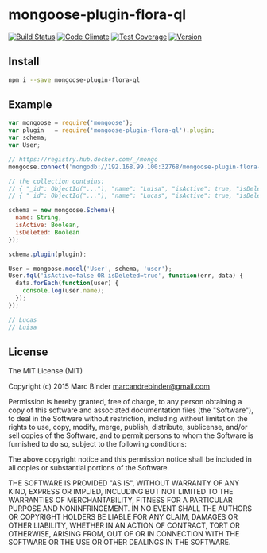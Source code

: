 # mongoose-plugin-flora-ql
[![Build Status](https://travis-ci.org/MrBoolean/mongoose-plugin-flora-ql.svg)](https://travis-ci.org/MrBoolean/mongoose-plugin-flora-ql)
[![Code Climate](https://codeclimate.com/github/MrBoolean/mongoose-plugin-flora-ql/badges/gpa.svg)](https://codeclimate.com/github/MrBoolean/mongoose-plugin-flora-ql)
[![Test Coverage](https://codeclimate.com/github/MrBoolean/mongoose-plugin-flora-ql/badges/coverage.svg)](https://codeclimate.com/github/MrBoolean/mongoose-plugin-flora-ql/coverage)
[![Version](https://img.shields.io/npm/v/mongoose-plugin-flora-ql.svg?style=flat-square)](https://www.npmjs.com/package/mongoose-plugin-flora-ql)

## Install
```bash
npm i --save mongoose-plugin-flora-ql
```

## Example
```javascript
var mongoose = require('mongoose');
var plugin   = require('mongoose-plugin-flora-ql').plugin;
var schema;
var User;

// https://registry.hub.docker.com/_/mongo
mongoose.connect('mongodb://192.168.99.100:32768/mongoose-plugin-flora-ql');

// the collection contains:
// { "_id": ObjectId("..."), "name": "Luisa", "isActive": true, "isDeleted": true }
// { "_id": ObjectId("..."), "name": "Lucas", "isActive": true, "isDeleted": true }

schema = new mongoose.Schema({
  name: String,
  isActive: Boolean,
  isDeleted: Boolean
});

schema.plugin(plugin);

User = mongoose.model('User', schema, 'user');
User.fql('isActive=false OR isDeleted=true', function(err, data) {
  data.forEach(function(user) {
    console.log(user.name);
  });
});

// Lucas
// Luisa
```

## License
The MIT License (MIT)

Copyright (c) 2015 Marc Binder <marcandrebinder@gmail.com>

Permission is hereby granted, free of charge, to any person obtaining a copy
of this software and associated documentation files (the "Software"), to deal
in the Software without restriction, including without limitation the rights
to use, copy, modify, merge, publish, distribute, sublicense, and/or sell
copies of the Software, and to permit persons to whom the Software is
furnished to do so, subject to the following conditions:

The above copyright notice and this permission notice shall be included in
all copies or substantial portions of the Software.

THE SOFTWARE IS PROVIDED "AS IS", WITHOUT WARRANTY OF ANY KIND, EXPRESS OR
IMPLIED, INCLUDING BUT NOT LIMITED TO THE WARRANTIES OF MERCHANTABILITY,
FITNESS FOR A PARTICULAR PURPOSE AND NONINFRINGEMENT. IN NO EVENT SHALL THE
AUTHORS OR COPYRIGHT HOLDERS BE LIABLE FOR ANY CLAIM, DAMAGES OR OTHER
LIABILITY, WHETHER IN AN ACTION OF CONTRACT, TORT OR OTHERWISE, ARISING FROM,
OUT OF OR IN CONNECTION WITH THE SOFTWARE OR THE USE OR OTHER DEALINGS IN
THE SOFTWARE.
